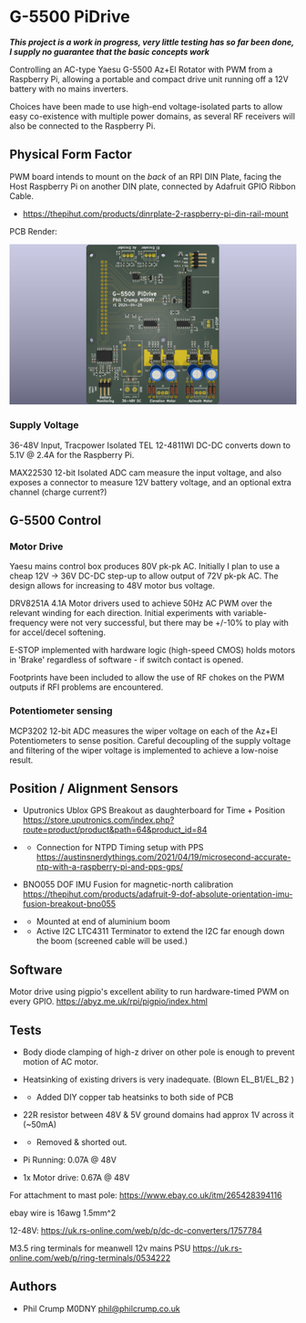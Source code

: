 # G-5500 PiDrive

***This project is a work in progress, very little testing has so far been done, I supply no guarantee that the basic concepts work***

Controlling an AC-type Yaesu G-5500 Az+El Rotator with PWM from a Raspberry Pi, allowing a portable and compact drive unit running off a 12V battery with no mains inverters.

Choices have been made to use high-end voltage-isolated parts to allow easy co-existence with multiple power domains, as several RF receivers will also be connected to the Raspberry Pi.

## Physical Form Factor

PWM board intends to mount on the _back_ of an RPI DIN Plate, facing the Host Raspberry Pi on another DIN plate, connected by Adafruit GPIO Ribbon Cable.
* https://thepihut.com/products/dinrplate-2-raspberry-pi-din-rail-mount

PCB Render:

![PCB CAD Render](https://raw.githubusercontent.com/philcrump/g5500-pidrive/master/pcb/render/g5500-pidrive-r1.png)

### Supply Voltage

36-48V Input, Tracpower Isolated TEL 12-4811WI DC-DC converts down to 5.1V @ 2.4A for the Raspberry Pi.

MAX22530 12-bit Isolated ADC cam measure the input voltage, and also exposes a connector to measure 12V battery voltage, and an optional extra channel (charge current?)

## G-5500 Control

### Motor Drive

Yaesu mains control box produces 80V pk-pk AC. Initially I plan to use a cheap 12V -> 36V DC-DC step-up to allow output of 72V pk-pk AC. The design allows for increasing to 48V motor bus voltage.

DRV8251A 4.1A Motor drivers used to achieve 50Hz AC PWM over the relevant winding for each direction. Initial experiments with variable-frequency were not very successful, but there may be +/-10% to play with for accel/decel softening.

E-STOP implemented with hardware logic (high-speed CMOS) holds motors in 'Brake' regardless of software - if switch contact is opened.

Footprints have been included to allow the use of RF chokes on the PWM outputs if RFI problems are encountered.

### Potentiometer sensing

MCP3202 12-bit ADC measures the wiper voltage on each of the Az+El Potentiometers to sense position. Careful decoupling of the supply voltage and filtering of the wiper voltage is implemented to achieve a low-noise result.

## Position / Alignment Sensors

* Uputronics Ublox GPS Breakout as daughterboard for Time + Position https://store.uputronics.com/index.php?route=product/product&path=64&product_id=84
* * Connection for NTPD Timing setup with PPS https://austinsnerdythings.com/2021/04/19/microsecond-accurate-ntp-with-a-raspberry-pi-and-pps-gps/

* BNO055 DOF IMU Fusion for magnetic-north calibration https://thepihut.com/products/adafruit-9-dof-absolute-orientation-imu-fusion-breakout-bno055
* * Mounted at end of aluminium boom
* * Active I2C LTC4311 Terminator to extend the I2C far enough down the boom (screened cable will be used.)

## Software

Motor drive using pigpio's excellent ability to run hardware-timed PWM on every GPIO. https://abyz.me.uk/rpi/pigpio/index.html

## Tests

* Body diode clamping of high-z driver on other pole is enough to prevent motion of AC motor.
* Heatsinking of existing drivers is very inadequate. (Blown EL_B1/EL_B2 )
* * Added DIY copper tab heatsinks to both side of PCB
* 22R resistor between 48V & 5V ground domains had approx 1V across it (~50mA)
* * Removed & shorted out.


* Pi Running: 0.07A @ 48V
* 1x Motor drive: 0.67A @ 48V


For attachment to mast pole: https://www.ebay.co.uk/itm/265428394116



ebay wire is 16awg 1.5mm^2


12-48V: https://uk.rs-online.com/web/p/dc-dc-converters/1757784

M3.5 ring terminals for meanwell 12v mains PSU   https://uk.rs-online.com/web/p/ring-terminals/0534222

## Authors

* Phil Crump M0DNY <phil@philcrump.co.uk>
